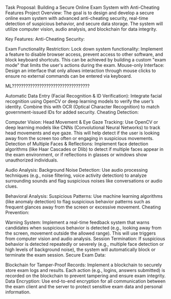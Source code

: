 Task Proposal: Building a Secure Online Exam System with Anti-Cheating Features
Project Overview:
The goal is to design and develop a secure online exam system with advanced anti-cheating security, real-time detection of suspicious behavior, and secure data storage. The system will utilize computer vision, audio analysis, and blockchain for data integrity.

Key Features:
Anti-Cheating Security:

Exam Functionality Restriction:
Lock down system functionality: Implement a feature to disable browser access, prevent access to other software, and block keyboard shortcuts. This can be achieved by building a custom "exam mode" that limits the user's actions during the exam.
Mouse-only Interface: Design an interface that only allows interaction through mouse clicks to ensure no external commands can be entered via keyboard.

ML??????????????????????????????????

Automatic Data Entry (Facial Recognition & ID Verification): Integrate facial recognition using OpenCV or deep learning models to verify the user’s identity. Combine this with OCR (Optical Character Recognition) to match government-issued IDs for added security.
Cheating Detection:

Computer Vision:
Head Movement & Eye Gaze Tracking: Use OpenCV or deep learning models like CNNs (Convolutional Neural Networks) to track head movements and eye gaze. This will help detect if the user is looking away from the screen too often or engaging in suspicious movements.
Detection of Multiple Faces & Reflections: Implement face detection algorithms (like Haar Cascades or Dlib) to detect if multiple faces appear in the exam environment, or if reflections in glasses or windows show unauthorized individuals.

Audio Analysis:
Background Noise Detection: Use audio processing techniques (e.g., noise filtering, voice activity detection) to analyze surrounding sounds and flag suspicious noises like conversations or audio clues.

Behavioral Analysis:
Suspicious Patterns: Use machine learning algorithms (like anomaly detection) to flag suspicious behavior patterns such as frequent glances away from the screen or excessive movement.
Cheating Prevention:

Warning System: Implement a real-time feedback system that warns candidates when suspicious behavior is detected (e.g., looking away from the screen, movement outside the allowed range). This will use triggers from computer vision and audio analysis.
Session Termination: If suspicious behavior is detected repeatedly or severely (e.g., multiple face detection or high levels of background noise), the system will automatically block or terminate the exam session.
Secure Exam Data:

Blockchain for Tamper-Proof Records: Implement a blockchain to securely store exam logs and results. Each action (e.g., logins, answers submitted) is recorded on the blockchain to prevent tampering and ensure exam integrity.
Data Encryption: Use end-to-end encryption for all communication between the exam client and the server to protect sensitive exam data and personal information.